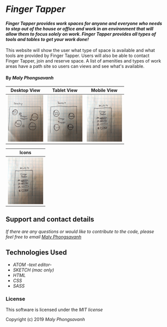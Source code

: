 # _Finger Tapper_ #

#### _Finger Tapper provides work spaces for anyone and everyone who needs to step out of the house or office and work in an environment that will allow them to focus solely on work. Finger Tapper provides all types of tools and tables to get your work done!_

This website will show the user what type of space is available and what tools are provided by Finger Tapper. Users will also be able to contact Finger Tapper, join and reserve space. A list of amenities and types of work areas have a path site so users can views and see what's available.

#### By _Maly Phongsavanh_



Desktop View | Tablet View | Mobile View
--------------- | ------------- | -------------
<img src="img/desktop.jpg" height="150px"> |<img src="img/tablet.jpg" height="150px"> | <img src="img/mobile.jpg" height="150px">

Icons |
--------------- |
 <img src="img/mobile.jpg" height="150px">|




## Support and contact details

_If there are any questions or would like to contribute to the code, please feel free to email [Maly Phongsavanh](mailto:phongsavanh619@icloud.com)_

## Technologies Used

* _ATOM -text editor-_
* _SKETCH (mac only)_
* _HTML_
* _CSS_
* _SASS_

### License
This software is licensed under the _MIT license_

Copyright (c) 2019 _Maly Phongsavanh_
